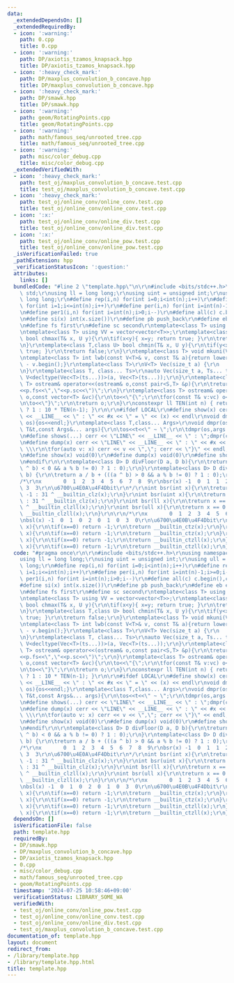 ```yaml
---
data:
  _extendedDependsOn: []
  _extendedRequiredBy:
  - icon: ':warning:'
    path: 0.cpp
    title: 0.cpp
  - icon: ':warning:'
    path: DP/axiotis_tzamos_knapsack.hpp
    title: DP/axiotis_tzamos_knapsack.hpp
  - icon: ':heavy_check_mark:'
    path: DP/maxplus_convolution_b_concave.hpp
    title: DP/maxplus_convolution_b_concave.hpp
  - icon: ':heavy_check_mark:'
    path: DP/smawk.hpp
    title: DP/smawk.hpp
  - icon: ':warning:'
    path: geom/RotatingPoints.cpp
    title: geom/RotatingPoints.cpp
  - icon: ':warning:'
    path: math/famous_seq/unrooted_tree.cpp
    title: math/famous_seq/unrooted_tree.cpp
  - icon: ':warning:'
    path: misc/color_debug.cpp
    title: misc/color_debug.cpp
  _extendedVerifiedWith:
  - icon: ':heavy_check_mark:'
    path: test_oj/maxplus_convolution_b_concave.test.cpp
    title: test_oj/maxplus_convolution_b_concave.test.cpp
  - icon: ':heavy_check_mark:'
    path: test_oj/online_conv/online_conv.test.cpp
    title: test_oj/online_conv/online_conv.test.cpp
  - icon: ':x:'
    path: test_oj/online_conv/online_div.test.cpp
    title: test_oj/online_conv/online_div.test.cpp
  - icon: ':x:'
    path: test_oj/online_conv/online_pow.test.cpp
    title: test_oj/online_conv/online_pow.test.cpp
  _isVerificationFailed: true
  _pathExtension: hpp
  _verificationStatusIcon: ':question:'
  attributes:
    links: []
  bundledCode: "#line 2 \"template.hpp\"\n\r\n#include <bits/stdc++.h>\r\nusing namespace\
    \ std;\r\nusing ll = long long;\r\nusing uint = unsigned int;\r\nusing ull = unsigned\
    \ long long;\r\n#define rep(i,n) for(int i=0;i<int(n);i++)\r\n#define rep1(i,n)\
    \ for(int i=1;i<=int(n);i++)\r\n#define per(i,n) for(int i=int(n)-1;i>=0;i--)\r\
    \n#define per1(i,n) for(int i=int(n);i>0;i--)\r\n#define all(c) c.begin(),c.end()\r\
    \n#define si(x) int(x.size())\r\n#define pb push_back\r\n#define eb emplace_back\r\
    \n#define fs first\r\n#define sc second\r\ntemplate<class T> using V = vector<T>;\r\
    \ntemplate<class T> using VV = vector<vector<T>>;\r\ntemplate<class T,class U>\
    \ bool chmax(T& x, U y){\r\n\tif(x<y){ x=y; return true; }\r\n\treturn false;\r\
    \n}\r\ntemplate<class T,class U> bool chmin(T& x, U y){\r\n\tif(y<x){ x=y; return\
    \ true; }\r\n\treturn false;\r\n}\r\ntemplate<class T> void mkuni(V<T>& v){sort(all(v));v.erase(unique(all(v)),v.end());}\r\
    \ntemplate<class T> int lwb(const V<T>& v, const T& a){return lower_bound(all(v),a)\
    \ - v.begin();}\r\ntemplate<class T>\r\nV<T> Vec(size_t a) {\r\n    return V<T>(a);\r\
    \n}\r\ntemplate<class T, class... Ts>\r\nauto Vec(size_t a, Ts... ts) {\r\n  return\
    \ V<decltype(Vec<T>(ts...))>(a, Vec<T>(ts...));\r\n}\r\ntemplate<class S,class\
    \ T> ostream& operator<<(ostream& o,const pair<S,T> &p){\r\n\treturn o<<\"(\"\
    <<p.fs<<\",\"<<p.sc<<\")\";\r\n}\r\ntemplate<class T> ostream& operator<<(ostream&\
    \ o,const vector<T> &vc){\r\n\to<<\"{\";\r\n\tfor(const T& v:vc) o<<v<<\",\";\r\
    \n\to<<\"}\";\r\n\treturn o;\r\n}\r\nconstexpr ll TEN(int n) { return (n == 0)\
    \ ? 1 : 10 * TEN(n-1); }\r\n\r\n#ifdef LOCAL\r\n#define show(x) cerr << \"LINE\"\
    \ << __LINE__ << \" : \" << #x << \" = \" << (x) << endl\r\nvoid dmpr(ostream&\
    \ os){os<<endl;}\r\ntemplate<class T,class... Args>\r\nvoid dmpr(ostream&os,const\
    \ T&t,const Args&... args){\r\n\tos<<t<<\" ~ \";\r\n\tdmpr(os,args...);\r\n}\r\
    \n#define shows(...) cerr << \"LINE\" << __LINE__ << \" : \";dmpr(cerr,##__VA_ARGS__)\r\
    \n#define dump(x) cerr << \"LINE\" << __LINE__ << \" : \" << #x << \" = {\"; \
    \ \\\r\n\tfor(auto v: x) cerr << v << \",\"; cerr << \"}\" << endl;\r\n#else\r\
    \n#define show(x) void(0)\r\n#define dump(x) void(0)\r\n#define shows(...) void(0)\r\
    \n#endif\r\n\r\ntemplate<class D> D divFloor(D a, D b){\r\n\treturn a / b - (((a\
    \ ^ b) < 0 && a % b != 0) ? 1 : 0);\r\n}\r\ntemplate<class D> D divCeil(D a, D\
    \ b) {\r\n\treturn a / b + (((a ^ b) > 0 && a % b != 0) ? 1 : 0);\r\n}\r\n\r\n\
    /*\r\nx       0  1  2  3  4  5  6  7  8  9\r\nbsr(x) -1  0  1  1  2  2  2  2 \
    \ 3  3\r\n\u6700\u4E0A\u4F4Dbit\r\n*/\r\nint bsr(int x){\r\n\treturn x == 0 ?\
    \ -1 : 31 ^ __builtin_clz(x);\r\n}\r\nint bsr(uint x){\r\n\treturn x == 0 ? -1\
    \ : 31 ^ __builtin_clz(x);\r\n}\r\nint bsr(ll x){\r\n\treturn x == 0 ? -1 : 63\
    \ ^ __builtin_clzll(x);\r\n}\r\nint bsr(ull x){\r\n\treturn x == 0 ? -1 : 63 ^\
    \ __builtin_clzll(x);\r\n}\r\n\r\n/*\r\nx       0  1  2  3  4  5  6  7  8  9\r\
    \nbsl(x) -1  0  1  0  2  0  1  0  3  0\r\n\u6700\u4E0B\u4F4Dbit\r\n*/\r\nint bsl(int\
    \ x){\r\n\tif(x==0) return -1;\r\n\treturn __builtin_ctz(x);\r\n}\r\nint bsl(uint\
    \ x){\r\n\tif(x==0) return -1;\r\n\treturn __builtin_ctz(x);\r\n}\r\nint bsl(ll\
    \ x){\r\n\tif(x==0) return -1;\r\n\treturn __builtin_ctzll(x);\r\n}\r\nint bsl(ull\
    \ x){\r\n\tif(x==0) return -1;\r\n\treturn __builtin_ctzll(x);\r\n}\r\n"
  code: "#pragma once\r\n\r\n#include <bits/stdc++.h>\r\nusing namespace std;\r\n\
    using ll = long long;\r\nusing uint = unsigned int;\r\nusing ull = unsigned long\
    \ long;\r\n#define rep(i,n) for(int i=0;i<int(n);i++)\r\n#define rep1(i,n) for(int\
    \ i=1;i<=int(n);i++)\r\n#define per(i,n) for(int i=int(n)-1;i>=0;i--)\r\n#define\
    \ per1(i,n) for(int i=int(n);i>0;i--)\r\n#define all(c) c.begin(),c.end()\r\n\
    #define si(x) int(x.size())\r\n#define pb push_back\r\n#define eb emplace_back\r\
    \n#define fs first\r\n#define sc second\r\ntemplate<class T> using V = vector<T>;\r\
    \ntemplate<class T> using VV = vector<vector<T>>;\r\ntemplate<class T,class U>\
    \ bool chmax(T& x, U y){\r\n\tif(x<y){ x=y; return true; }\r\n\treturn false;\r\
    \n}\r\ntemplate<class T,class U> bool chmin(T& x, U y){\r\n\tif(y<x){ x=y; return\
    \ true; }\r\n\treturn false;\r\n}\r\ntemplate<class T> void mkuni(V<T>& v){sort(all(v));v.erase(unique(all(v)),v.end());}\r\
    \ntemplate<class T> int lwb(const V<T>& v, const T& a){return lower_bound(all(v),a)\
    \ - v.begin();}\r\ntemplate<class T>\r\nV<T> Vec(size_t a) {\r\n    return V<T>(a);\r\
    \n}\r\ntemplate<class T, class... Ts>\r\nauto Vec(size_t a, Ts... ts) {\r\n  return\
    \ V<decltype(Vec<T>(ts...))>(a, Vec<T>(ts...));\r\n}\r\ntemplate<class S,class\
    \ T> ostream& operator<<(ostream& o,const pair<S,T> &p){\r\n\treturn o<<\"(\"\
    <<p.fs<<\",\"<<p.sc<<\")\";\r\n}\r\ntemplate<class T> ostream& operator<<(ostream&\
    \ o,const vector<T> &vc){\r\n\to<<\"{\";\r\n\tfor(const T& v:vc) o<<v<<\",\";\r\
    \n\to<<\"}\";\r\n\treturn o;\r\n}\r\nconstexpr ll TEN(int n) { return (n == 0)\
    \ ? 1 : 10 * TEN(n-1); }\r\n\r\n#ifdef LOCAL\r\n#define show(x) cerr << \"LINE\"\
    \ << __LINE__ << \" : \" << #x << \" = \" << (x) << endl\r\nvoid dmpr(ostream&\
    \ os){os<<endl;}\r\ntemplate<class T,class... Args>\r\nvoid dmpr(ostream&os,const\
    \ T&t,const Args&... args){\r\n\tos<<t<<\" ~ \";\r\n\tdmpr(os,args...);\r\n}\r\
    \n#define shows(...) cerr << \"LINE\" << __LINE__ << \" : \";dmpr(cerr,##__VA_ARGS__)\r\
    \n#define dump(x) cerr << \"LINE\" << __LINE__ << \" : \" << #x << \" = {\"; \
    \ \\\r\n\tfor(auto v: x) cerr << v << \",\"; cerr << \"}\" << endl;\r\n#else\r\
    \n#define show(x) void(0)\r\n#define dump(x) void(0)\r\n#define shows(...) void(0)\r\
    \n#endif\r\n\r\ntemplate<class D> D divFloor(D a, D b){\r\n\treturn a / b - (((a\
    \ ^ b) < 0 && a % b != 0) ? 1 : 0);\r\n}\r\ntemplate<class D> D divCeil(D a, D\
    \ b) {\r\n\treturn a / b + (((a ^ b) > 0 && a % b != 0) ? 1 : 0);\r\n}\r\n\r\n\
    /*\r\nx       0  1  2  3  4  5  6  7  8  9\r\nbsr(x) -1  0  1  1  2  2  2  2 \
    \ 3  3\r\n\u6700\u4E0A\u4F4Dbit\r\n*/\r\nint bsr(int x){\r\n\treturn x == 0 ?\
    \ -1 : 31 ^ __builtin_clz(x);\r\n}\r\nint bsr(uint x){\r\n\treturn x == 0 ? -1\
    \ : 31 ^ __builtin_clz(x);\r\n}\r\nint bsr(ll x){\r\n\treturn x == 0 ? -1 : 63\
    \ ^ __builtin_clzll(x);\r\n}\r\nint bsr(ull x){\r\n\treturn x == 0 ? -1 : 63 ^\
    \ __builtin_clzll(x);\r\n}\r\n\r\n/*\r\nx       0  1  2  3  4  5  6  7  8  9\r\
    \nbsl(x) -1  0  1  0  2  0  1  0  3  0\r\n\u6700\u4E0B\u4F4Dbit\r\n*/\r\nint bsl(int\
    \ x){\r\n\tif(x==0) return -1;\r\n\treturn __builtin_ctz(x);\r\n}\r\nint bsl(uint\
    \ x){\r\n\tif(x==0) return -1;\r\n\treturn __builtin_ctz(x);\r\n}\r\nint bsl(ll\
    \ x){\r\n\tif(x==0) return -1;\r\n\treturn __builtin_ctzll(x);\r\n}\r\nint bsl(ull\
    \ x){\r\n\tif(x==0) return -1;\r\n\treturn __builtin_ctzll(x);\r\n}\r\n"
  dependsOn: []
  isVerificationFile: false
  path: template.hpp
  requiredBy:
  - DP/smawk.hpp
  - DP/maxplus_convolution_b_concave.hpp
  - DP/axiotis_tzamos_knapsack.hpp
  - 0.cpp
  - misc/color_debug.cpp
  - math/famous_seq/unrooted_tree.cpp
  - geom/RotatingPoints.cpp
  timestamp: '2024-07-25 10:58:46+09:00'
  verificationStatus: LIBRARY_SOME_WA
  verifiedWith:
  - test_oj/online_conv/online_pow.test.cpp
  - test_oj/online_conv/online_conv.test.cpp
  - test_oj/online_conv/online_div.test.cpp
  - test_oj/maxplus_convolution_b_concave.test.cpp
documentation_of: template.hpp
layout: document
redirect_from:
- /library/template.hpp
- /library/template.hpp.html
title: template.hpp
---
```

